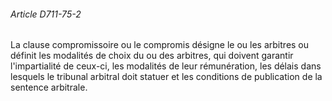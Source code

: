 ###### Article D711-75-2

La clause compromissoire ou le compromis désigne le ou les arbitres ou définit les modalités de choix du ou des arbitres, qui doivent garantir l'impartialité de ceux-ci, les modalités de leur rémunération, les délais dans lesquels le tribunal arbitral doit statuer et les conditions de publication de la sentence arbitrale.

